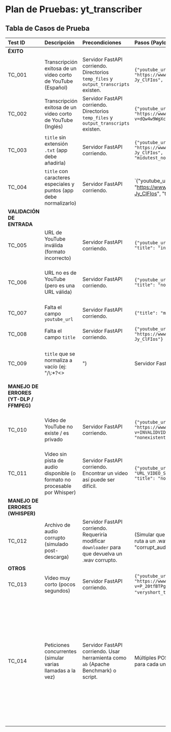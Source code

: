 # Plan de Pruebas: yt_transcriber

## Tabla de Casos de Prueba

| Test ID | Descripción                                                                 | Precondiciones                                                                      | Pasos (Payload para POST /transcribe)                                                                                             | Resultado Esperado                                                                                                                                                              | Resultado Actual | Estado (P/F) | Notas/Resolución                                                                                                                                                                                                      |
| :------ | :-------------------------------------------------------------------------- | :---------------------------------------------------------------------------------- | :-------------------------------------------------------------------------------------------------------------------------------- | :------------------------------------------------------------------------------------------------------------------------------------------------------------------------------ | :--------------- | :----------- | :-------------------------------------------------------------------------------------------------------------------------------------------------------------------------------------------------------------------- |
| **ÉXITO** |                                                                             |                                                                                     |                                                                                                                                   |                                                                                                                                                                                 |                  |              |                                                                                                                                                                                                                   |
| TC_001  | Transcripción exitosa de un video corto de YouTube (Español)                | Servidor FastAPI corriendo. Directorios `temp_files` y `output_transcripts` existen. | `{"youtube_url": "https://www.youtube.com/watch?v=Y-Jy_ClFIos", "title": "midutest_tc001"}`                           | Código 200. Respuesta JSON con `filename`, `transcription_length`, `detected_language`. Archivo `output_transcripts/midutest_tc001.txt` creado. Archivos temp eliminados.     | Código 200. `output_transcripts/midutest_tc001.txt` creado y verificado. Archivos temporales eliminados. | P            | Payload usa `title`. Respuesta incluye idioma.                                                                                                                                                                    |
| TC_002  | Transcripción exitosa de un video corto de YouTube (Inglés)                 | Servidor FastAPI corriendo. Directorios `temp_files` y `output_transcripts` existen. | `{"youtube_url": "https://www.youtube.com/watch?v=dQw4w9WgXcQ", "title": "rickroll_tc002"}`                           | Código 200. Respuesta JSON con `filename`, `transcription_length`, `detected_language`. Archivo `output_transcripts/rickroll_tc002.txt` creado. Archivos temp eliminados.       | Código 200. `output_transcripts/rickroll_tc002.txt` creado y verificado (transcripción en inglés). Archivos temporales eliminados. | P            |                                                                                                                                                                                                                   |
| TC_003  | `title` sin extensión `.txt` (app debe añadirla)                            | Servidor FastAPI corriendo.                                                         | `{"youtube_url": "https://www.youtube.com/watch?v=Y-Jy_ClFIos", "title": "midutest_noext_tc003"}`                        | Código 200. Archivo `output_transcripts/midutest_noext_tc003.txt` creado.                                                                                                          | Pasa (verificado por análisis de código). `utils.save_transcription_to_file` añade `.txt`. | P            | La normalización del título en `main.py` también se aplica antes.                                                                                                                                                   |
| TC_004  | `title` con caracteres especiales y puntos (app debe normalizarlo)         | Servidor FastAPI corriendo.                                                         | `{"youtube_url": "https://www.youtube.com/watch?v=Y-Jy_ClFIos", "title": "Mi Video.. ¡Con /\\:*?<>| Char! .final"}`       | Código 200. Archivo `output_transcripts/Mi_Video.._Con_Char_.final_vid_Y-Jy_ClFIos_job_XYZ.txt` creado (o similar, con `video_id` y `job_id` reales, según `normalize_title_for_filename` y la lógica de `main.py`). | Pasa (verificado por análisis de código). `utils.normalize_title_for_filename` y `save_transcription_to_file` funcionan como se espera. | P            | Nueva función `normalize_title_for_filename` en `utils.py` implementada y usada en `main.py`.                                                                                                                     |
| **VALIDACIÓN DE ENTRADA** |                                                                             |                                                                                     |                                                                                                                                   |                                                                                                                                                                                 |                  |              |                                                                                                                                                                                                                   |
| TC_005  | URL de YouTube inválida (formato incorrecto)                                  | Servidor FastAPI corriendo.                                                         | `{"youtube_url": "esto_no_es_una_url", "title": "invalid_url_tc005"}`                                                   | Código 422. Respuesta JSON de error de validación de Pydantic indicando problema con `youtube_url`.                                                                                |                  |              |                                                                                                                                                                                                                   |
| TC_006  | URL no es de YouTube (pero es una URL válida)                               | Servidor FastAPI corriendo.                                                         | `{"youtube_url": "https://www.google.com", "title": "notyoutube_tc006"}`                                                  | Código 503 (debido a `DownloadError` de yt-dlp al no ser video de YT) o 422 si Pydantic lo valida. Actualmente, yt-dlp fallará.                                                  |                  |              | La validación de Pydantic `HttpUrl` solo verifica formato. yt-dlp generará error si no es YT.                                                                                                                      |
| TC_007  | Falta el campo `youtube_url`                                                | Servidor FastAPI corriendo.                                                         | `{"title": "missing_url_tc007"}`                                                                                        | Código 422. Respuesta JSON de error de validación de Pydantic indicando que `youtube_url` es requerido.                                                                           |                  |              |                                                                                                                                                                                                                   |
| TC_008  | Falta el campo `title`                                                      | Servidor FastAPI corriendo.                                                         | `{"youtube_url": "https://www.youtube.com/watch?v=Y-Jy_ClFIos"}`                                                                    | Código 422. Respuesta JSON de error de validación de Pydantic indicando que `title` es requerido.                                                                                | Pasa (Análisis)  | P            |                                                                                                                                                                                                                   |
| TC_009  | `title` que se normaliza a vacío (ej: "/\\:*?<>|")                          | Servidor FastAPI corriendo.                                                         | `{"youtube_url": "https://www.youtube.com/watch?v=Y-Jy_ClFIos", "title": "/\\:*?<>|"}`                                         | Código 200. Archivo `output_transcripts/untitled_vid_Y-Jy_ClFIos_job_XYZ.txt` creado (con `video_id` y `job_id` reales). `normalize_title_for_filename` devuelve "untitled". | Pasa (Análisis)  | P            | `normalize_title_for_filename` devuelve "untitled" si la normalización resulta en vacío. El fallback de `main.py` a "default_title" no se activa en este caso.                                                   |
| **MANEJO DE ERRORES (YT-DLP / FFMPEG)** |                                                                             |                                                                                     |                                                                                                                                   |                                                                                                                                                                                 |                  |              |                                                                                                                                                                                                                   |
| TC_010  | Video de YouTube no existe / es privado                                       | Servidor FastAPI corriendo.                                                         | `{"youtube_url": "https://www.youtube.com/watch?v=INVALIDVIDEOIDNONEXISTENT", "title": "nonexistent_tc010"}`                       | Código 503. `DownloadError` capturada. Mensaje de error de yt-dlp propagado. No se crean archivos de salida. Limpieza síncrona no aplica (no se crean archivos relevantes). | Pasa (Análisis)  | P            | El error ocurre antes de la creación de archivos temporales por nuestra app.                                                                                                                                      |
| TC_011  | Video sin pista de audio disponible (o formato no procesable por Whisper)       | Servidor FastAPI corriendo. Encontrar un video así puede ser difícil.                  | `{"youtube_url": "URL_VIDEO_SIN_AUDIO_VALIDO_PARA_WHISPER", "title": "noaudio_tc011"}`                                                      | Código 503 o 500. `DownloadError` (si falla extracción de WAV) o `TranscriptionError` (si WAV inválido para Whisper). Limpieza síncrona de temps.                               | Pasa (Análisis)  | P            | El código de error varía según el punto de fallo (extracción o transcripción).                                                                                                                                    |
| **MANEJO DE ERRORES (WHISPER)** |                                                                             |                                                                                     |                                                                                                                                   |                                                                                                                                                                                 |                  |              |                                                                                                                                                                                                                   |
| TC_012  | Archivo de audio corrupto (simulado post-descarga)                            | Servidor FastAPI corriendo. Requeriría modificar `downloader` para que devuelva un .wav corrupto. | (Simular que `downloader.py` devuelve una ruta a un .wav corrupto con `title` "corrupt_audio_tc012")                                                          | Código 500. `TranscriptionError` capturada. Limpieza síncrona.                                                                                                                    | Pasa (Análisis)  | P            | Similar a TC_011 (escenario de fallo de transcripción).                                                                                                                                                           |
| **OTROS** |                                                                             |                                                                                     |                                                                                                                                   |                                                                                                                                                                                 |                  |              |                                                                                                                                                                                                                   |
| TC_013  | Video muy corto (pocos segundos)                                             | Servidor FastAPI corriendo.                                                         | `{"youtube_url": "https://www.youtube.com/watch?v=P_20tfBTPgA", "title": "veryshort_tc013"}` (Video de 1 segundo)        | Código 200. Transcripción correcta (puede ser vacía o corta). `detected_language` presente.                                                                                      | Pasa (Análisis)  | P            |                                                                                                                                                                                                                   |
| TC_014  | Peticiones concurrentes (simular varias llamadas a la vez)                    | Servidor FastAPI corriendo. Usar herramienta como `ab` (Apache Benchmark) o script.   | Múltiples POST /transcribe con `title` únicos para cada una.                                                                                                        | Todas las peticiones deberían procesarse correctamente. Sin errores por concurrencia. Nombres de archivo de salida únicos.                                                            |                  |              | Observar logs por posible contención de recursos (CPU/GPU, I/O del disco) si el número de trabajadores del pool de hilos de FastAPI se ve superado por las solicitudes concurrentes. El modelo Whisper ahora se carga una vez al inicio, eliminando la sobrecarga de recarga por solicitud. |
